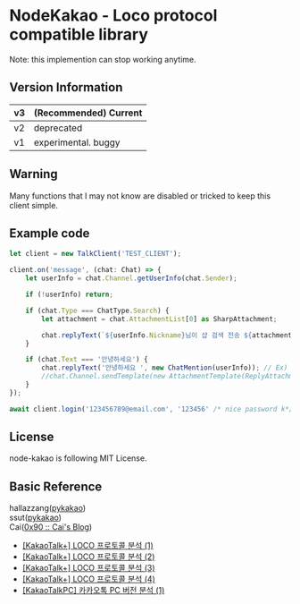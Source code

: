 # NodeKakao - Loco protocol compatible library

Note: this implemention can stop working anytime.

## Version Information

| v3 | (Recommended) Current |
|----|-----------------------|
| v2 |      deprecated       |
| v1 | experimental. buggy   |

## Warning

Many functions that I may not know are disabled or tricked to keep this client simple.

## Example code

```javascript
let client = new TalkClient('TEST_CLIENT');

client.on('message', (chat: Chat) => {
    let userInfo = chat.Channel.getUserInfo(chat.Sender);

    if (!userInfo) return;

    if (chat.Type === ChatType.Search) {
        let attachment = chat.AttachmentList[0] as SharpAttachment;

        chat.replyText(`${userInfo.Nickname}님이 샵 검색 전송 ${attachment.Question}. 리다이렉트 경로: ${attachment.RedirectURL}`);
    }

    if (chat.Text === '안녕하세요') {
        chat.replyText('안녕하세요 ', new ChatMention(userInfo)); // Ex) 안녕하세요 @storycraft
        //chat.Channel.sendTemplate(new AttachmentTemplate(ReplyAttachment.fromChat(chat), '안녕하세요')); // 답장형식
    }
});

await client.login('123456789@email.com', '123456' /* nice password k*/, 'random base64 device id');
```

License
-------
node-kakao is following MIT License.

Basic Reference
---------
hallazzang([pykakao](https://github.com/hallazzang/pykakao/))  
ssut([pykakao](https://github.com/ssut/pykakao))  
Cai([0x90 :: Cai's Blog](http://www.bpak.org/blog/))
- [[KakaoTalk+] LOCO 프로토콜 분석 (1)](http://www.bpak.org/blog/2012/12/kakaotalk-loco-프로토콜-분석-1/)
- [[KakaoTalk+] LOCO 프로토콜 분석 (2)](http://www.bpak.org/blog/2012/12/kakaotalk-loco-프로토콜-분석-2/)
- [[KakaoTalk+] LOCO 프로토콜 분석 (3)](http://www.bpak.org/blog/2012/12/kakaotalk-loco-프로토콜-분석-3/)
- [[KakaoTalk+] LOCO 프로토콜 분석 (4)](http://www.bpak.org/blog/2012/12/kakaotalk-loco-프로토콜-분석-4/)
- [[KakaoTalkPC] 카카오톡 PC 버전 분석 (1)](https://www.bpak.org/blog/2013/08/kakaotalkpc-카카오톡-pc-버전-분석-1/)
